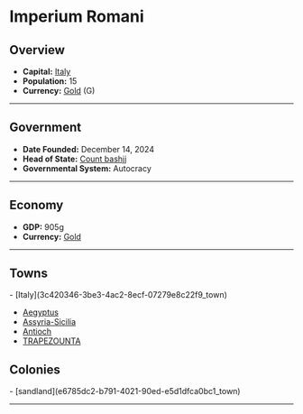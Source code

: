 <!--UNDEDITED FILE, remove this entire line if this file has been edited!-->
# <!--NAME-->Imperium Romani<!--NAME-->

## Overview

- **Capital:** <!--CAPITAL_LINK-->[Italy](3c420346-3be3-4ac2-8ecf-07279e8c22f9_town)<!--CAPITAL_LINK-->
- **Population:** <!--POPULATION-->15<!--POPULATION-->
- **Currency:** <!--CURRENCY_LINK-->[Gold](Gold_currency)<!--CURRENCY_LINK--> (<!--CURRENCY_ABV-->G<!--CURRENCY_ABV-->)

---

## Government

- **Date Founded:** <!--FOUNDED-->December 14, 2024<!--FOUNDED-->
- **Head of State:** <!--LEADER_TITLE_LINK-->[Count bashjj](bashjj_user)<!--LEADER_TITLE_LINK-->
- **Governmental System:** <!--GOVERNMENT-->Autocracy<!--GOVERNMENT-->

---

## Economy

- **GDP:** <!--GDP-->905g<!--GDP-->
- **Currency:** <!--CURRENCY_LINK-->[Gold](Gold_currency)<!--CURRENCY_LINK-->

---

## Towns

<!--TOWNS-->- [Italy](3c420346-3be3-4ac2-8ecf-07279e8c22f9_town)
- [Aegyptus](44882a74-f932-47da-92ea-4593ea555fa2_town)
- [Assyria-Sicilia](ded573de-c4fe-4978-8348-46c692f91f9d_town)
- [Antioch](5fe11f8b-31dd-40a0-97f4-9ae78a5c1ccf_town)
- [TRAPEZOUNTA](246dfebc-65b0-4cc9-b59f-4d62752fdbac_town)<!--TOWNS-->

## Colonies

<!--COLONIES-->- [sandland](e6785dc2-b791-4021-90ed-e5d1dfca0bc1_town)<!--COLONIES-->

---